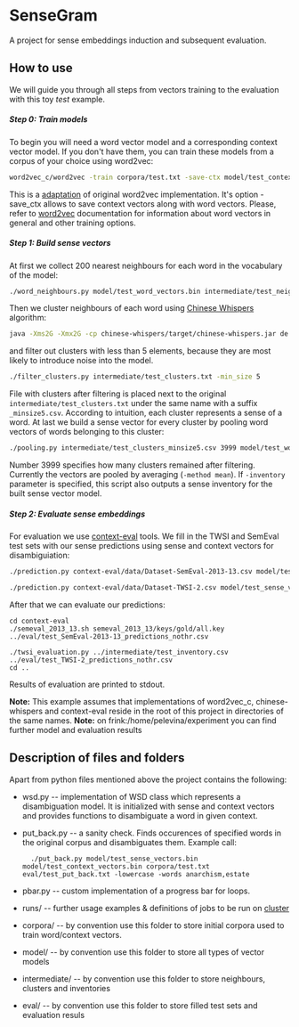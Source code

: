 # SenseGram
A project for sense embeddings induction and subsequent evaluation.
## How to use
We will guide you through all steps from vectors training to the evaluation with this toy *test* example. 

##### Step 0: Train models
To begin you will need a word vector model and a corresponding context vector model. If you don't have them, you can train these models from a corpus of your choice using word2vec:

```sh
word2vec_c/word2vec -train corpora/test.txt -save-ctx model/test_context_vectors.bin -output model/test_word_vectors.bin -cbow 1 -size 200 -window 8 -negative 25 -hs 0 -sample 1e-4 -threads 12 -binary 1 -iter 15
```
This is a [adaptation][word2vec_c] of original word2vec implementation. It's option -save_ctx  allows to save context vectors along with word vectors. Please, refer to [word2vec] documentation for information about word vectors in general and other training options.

##### Step 1: Build sense vectors
At first we collect 200 nearest neighbours for each word in the vocabulary of the model:
```sh
./word_neighbours.py model/test_word_vectors.bin intermediate/test_neighbours.txt -n 200
```
Then we cluster neighbours of each word using [Chinese Whispers] algorithm:
```sh
java -Xms2G -Xmx2G -cp chinese-whispers/target/chinese-whispers.jar de.tudarmstadt.lt.wsi.WSI -in intermediate/test_neighbours.txt -n 200 -N 200 -out intermediate/test_clusters.txt -clustering cw
```
and filter out clusters with less than 5 elements, because they are most likely to introduce noise into the model.
```sh
./filter_clusters.py intermediate/test_clusters.txt -min_size 5
```
File with clusters after filtering is placed next to the original `intermediate/test_clusters.txt` under the same name with a suffix `_minsize5.csv`. According to intuition, each cluster represents a sense of a word.
At last we build a sense vector for every cluster by pooling word vectors of words belonging to this cluster:
```sh
./pooling.py intermediate/test_clusters_minsize5.csv 3999 model/test_word_vectors.bin model/test_sense_vectors.bin -method mean -lowercase -inventory intermediate/test_inventory.csv
```
Number 3999 specifies how many clusters remained after filtering. Currently the vectors are pooled by averaging (`-method mean`). If `-inventory` parameter is specified, this script also outputs a sense inventory for the built sense vector model.

##### Step 2: Evaluate sense embeddings
For evaluation we use [context-eval] tools. We fill in the TWSI and SemEval test sets with our sense predictions using sense and context vectors for disambiguiation:
```sh
./prediction.py context-eval/data/Dataset-SemEval-2013-13.csv model/test_sense_vectors.bin model/test_context_vectors.bin eval/test_SemEval-2013-13_predictions_nothr.csv -lowercase

./prediction.py context-eval/data/Dataset-TWSI-2.csv model/test_sense_vectors.bin model/test_context_vectors.bin eval/test_TWSI-2_predictions_nothr.csv -lowercase
```
After that we can evaluate our predictions:
```
cd context-eval
./semeval_2013_13.sh semeval_2013_13/keys/gold/all.key ../eval/test_SemEval-2013-13_predictions_nothr.csv

./twsi_evaluation.py ../intermediate/test_inventory.csv ../eval/test_TWSI-2_predictions_nothr.csv
cd ..
```
Results of evaluation are printed to stdout.

**Note:** This example assumes that implementations of word2vec_c, chinese-whispers and context-eval reside in the root of this project in directories of the same names.
**Note:** on frink:/home/pelevina/experiment you can find further model and evaluation results

## Description of files and folders
Apart from python files mentioned above the project contains the following:
* wsd.py -- implementation of WSD class which represents a disambiguation model. It is initialized with sense and context vectors and provides functions to disambiguate a word in given context.
* put_back.py -- a sanity check. Finds occurences of specified words in the original corpus and disambiguates them. Example call:

        ./put_back.py model/test_sense_vectors.bin model/test_context_vectors.bin corpora/test.txt eval/test_put_back.txt -lowercase -words anarchism,estate
        
* pbar.py -- custom implementation of a progress bar for loops.
* runs/ -- further usage examples & definitions of jobs to be run on [cluster]
* corpora/ -- by convention use this folder to store initial corpora used to train word/context vectors.
* model/ -- by convention use this folder to store all types of vector models
* intermediate/ -- by convention use this folder to store neighbours, clusters and inventories
* eval/ -- by convention use this folder to store filled test sets and evaluation resuls

[word2vec]:https://code.google.com/archive/p/word2vec/
[word2vec_c]:https://github.com/tudarmstadt-lt/sensegram/tree/master/word2vec_c
[Chinese Whispers]:https://github.com/tudarmstadt-lt/chinese-whispers
[context-eval]:https://github.com/tudarmstadt-lt/context-eval
[cluster]:http://www.hhlr.tu-darmstadt.de/hhlr/index.de.jsp


